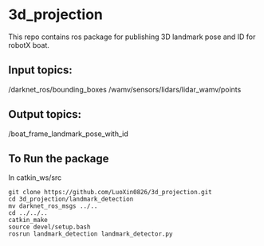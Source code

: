 # 3d_projection
This repo contains ros package for publishing 3D landmark pose and ID for robotX boat.

## Input topics:
/darknet_ros/bounding_boxes
/wamv/sensors/lidars/lidar_wamv/points

## Output topics:
/boat_frame_landmark_pose_with_id

## To Run the package
In catkin_ws/src
```
git clone https://github.com/LuoXin0826/3d_projection.git
cd 3d_projection/landmark_detection
mv darknet_ros_msgs ../..
cd ../../..
catkin_make
source devel/setup.bash
rosrun landmark_detection landmark_detector.py
```
